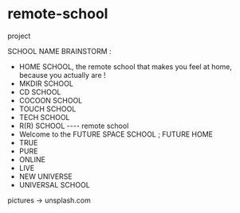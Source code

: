 # remote-school
project

SCHOOL NAME BRAINSTORM :
- HOME SCHOOL, the remote school that makes you feel at home, because you actually are !
- MKDIR SCHOOL
- CD SCHOOL
- COCOON SCHOOL
- TOUCH SCHOOL
- TECH SCHOOL
- R(R) SCHOOL ---- remote school
- Welcome to the FUTURE SPACE SCHOOL ; FUTURE HOME 
- TRUE
- PURE
- ONLINE 
- LIVE
- NEW UNIVERSE
- UNIVERSAL SCHOOL

pictures -> unsplash.com
